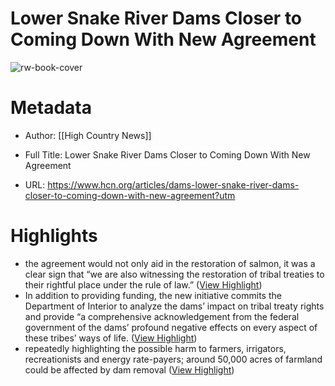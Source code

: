 # Lower Snake River Dams Closer to Coming Down With New Agreement

![rw-book-cover](https://www.hcn.org/articles/dams-lower-snake-river-dams-closer-to-coming-down-with-new-agreement/bigimage_large)

# Metadata
- Author: [[High Country News]]
- Full Title: Lower Snake River Dams Closer to Coming Down With New Agreement

- URL: https://www.hcn.org/articles/dams-lower-snake-river-dams-closer-to-coming-down-with-new-agreement?utm

# Highlights
- the agreement would not only aid in the restoration of salmon, it was a clear sign that “we are also witnessing the restoration of tribal treaties to their rightful place under the rule of law.” ([View Highlight](https://read.readwise.io/read/01hhrsvtbt3smpqm0w00bk52tn))
- In addition to providing funding, the new initiative commits the Department of Interior to analyze the dams’ impact on tribal treaty rights and provide “a comprehensive acknowledgement from the federal government of the dams’ profound negative effects on every aspect of these tribes’ ways of life. ([View Highlight](https://read.readwise.io/read/01hhrswxybvjgbadwqyzs2fb92))
- repeatedly highlighting the possible harm to farmers, irrigators, recreationists and energy rate-payers; around 50,000 acres of farmland could be affected by dam removal ([View Highlight](https://read.readwise.io/read/01hhrsyf9xxhwthx6e1jt4zm0g))
